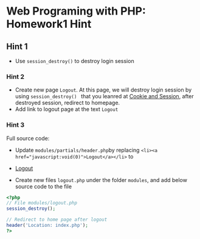 # Web Programing with PHP: Homework1 Hint 

## Hint 1
- Use `session_destroy()` to destroy login session

### Hint 2

- Create new page `Logout`. At this page, we will destroy login session by using `session_destroy()
` that you leanred at [Cookie and Session](./cookie-session.md), after destroyed session, redirect to homepage.
- Add link to logout page at the text `Logout`

### Hint 3

Full source code:

- Update `modules/partials/header.php`by replacing `<li><a href="javascript:void(0)">Logout</a></li>` to <li><a href="index.php?m=logout">Logout</a></li>

- Create new files `logout.php` under the folder `modules`, and add below source code to the file

```php
<?php
// File modules/logout.php
session_destroy();

// Redirect to home page after logout
header('Location: index.php');
?>
```


